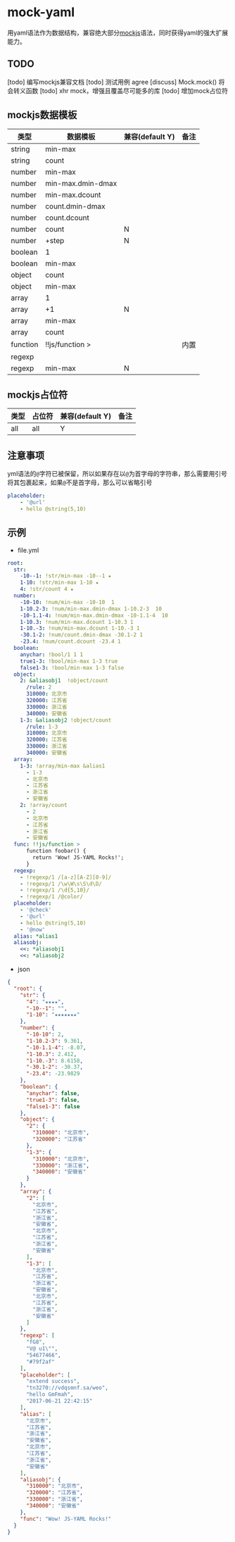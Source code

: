# mock-yaml
用yaml语法作为数据结构，兼容绝大部分[mockjs](https://github.com/nuysoft/Mock)语法，同时获得yaml的强大扩展能力。

## TODO
[todo] 编写mockjs兼容文档
[todo] 测试用例
agree [discuss] Mock.mock() 将会转义函数
[todo] xhr mock，增强且覆盖尽可能多的库
[todo] 增加mock占位符

## mockjs数据模板
|类型              | 数据模板            | 兼容(default Y)   | 备注  |
|------------------|---------------------|-------------|-------|
|string            | min-max             |            |       |
|string            | count               |            |       |
|number            | min-max             |            |       |
|number            | min-max.dmin-dmax   |            |       |
|number            | min-max.dcount      |            |       |
|number            | count.dmin-dmax     |            |       |
|number            | count.dcount        |            |       |
|number            | count               |  N          |      |
|number            | +step               |  N          |       |
|boolean           | 1                   |            |       |
|boolean           | min-max             |            |       |
|object            | count               |            |       |
|object            | min-max             |            |       |
|array             | 1                   |            |       |
|array             | +1                  |  N         |       |
|array             | min-max             |            |       |
|array             | count               |            |       |
|function          | !!js/function >     |            |  内置 |
|regexp            |                     |            |       |
|regexp            | min-max             |  N         |       |

## mockjs占位符
|类型              | 占位符            | 兼容(default Y) | 备注  |
|------------------|-------------------|------------|-------|
|all               | all               |   Y        |       |

## 注意事项
yml语法的`@`字符已被保留，所以如果存在以`@`为首字母的字符串，那么需要用引号将其包裹起来，如果`@`不是首字母，那么可以省略引号
``` yaml
placeholder: 
    - '@url'
    - hello @string(5,10)
```

## 示例
* file.yml
```yaml
root: 
  str:
    -10--1: !str/min-max -10--1 ★
    1-10: !str/min-max 1-10 ★
    4: !str/count 4 ★
  number:
    -10-10: !num/min-max -10-10  1
    1-10.2-3: !num/min-max.dmin-dmax 1-10.2-3  10
    -10-1.1-4: !num/min-max.dmin-dmax -10-1.1-4  10
    1-10.3: !num/min-max.dcount 1-10.3 1
    1-10.-3: !num/min-max.dcount 1-10.-3 1
    -30.1-2: !num/count.dmin-dmax -30.1-2 1
    -23.4: !num/count.dcount -23.4 1
  boolean:
    anychar: !bool/1 1 1
    true1-3: !bool/min-max 1-3 true
    false1-3: !bool/min-max 1-3 false
  object:
    2: &aliasobj1  !object/count
      /rule: 2
      310000: 北京市
      320000: 江苏省
      330000: 浙江省
      340000: 安徽省
    1-3: &aliasobj2 !object/count
      /rule: 1-3
      310000: 北京市
      320000: 江苏省
      330000: 浙江省
      340000: 安徽省
  array:
    1-3: !array/min-max &alias1
      - 1-3
      - 北京市
      - 江苏省
      - 浙江省
      - 安徽省
    2: !array/count 
      - 2
      - 北京市
      - 江苏省
      - 浙江省
      - 安徽省
  func: !!js/function >
      function foobar() {
        return 'Wow! JS-YAML Rocks!';
      }
  regexp: 
    - !regexp/1 /[a-z][A-Z][0-9]/
    - !regexp/1 /\w\W\s\S\d\D/
    - !regexp/1 /\d{5,10}/
    - !regexp/1 /@color/
  placeholder:
    - '@check' 
    - '@url'
    - hello @string(5,10)
    - '@now'
  alias: *alias1
  aliasobj: 
    <<: *aliasobj1
    <<: *aliasobj2
```

* json
```json
{
  "root": {
    "str": {
      "4": "★★★★",
      "-10--1": "",
      "1-10": "★★★★★★★"
    },
    "number": {
      "-10-10": 2,
      "1-10.2-3": 9.361,
      "-10-1.1-4": -8.07,
      "1-10.3": 2.412,
      "1-10.-3": 8.6158,
      "-30.1-2": -30.37,
      "-23.4": -23.9829
    },
    "boolean": {
      "anychar": false,
      "true1-3": false,
      "false1-3": false
    },
    "object": {
      "2": {
        "310000": "北京市",
        "320000": "江苏省"
      },
      "1-3": {
        "310000": "北京市",
        "330000": "浙江省",
        "340000": "安徽省"
      }
    },
    "array": {
      "2": [
        "北京市",
        "江苏省",
        "浙江省",
        "安徽省",
        "北京市",
        "江苏省",
        "浙江省",
        "安徽省"
      ],
      "1-3": [
        "北京市",
        "江苏省",
        "浙江省",
        "安徽省",
        "北京市",
        "江苏省",
        "浙江省",
        "安徽省"
      ]
    },
    "regexp": [
      "fG8",
      "V@ u1\"",
      "54677466",
      "#79f2af"
    ],
    "placeholder": [
      "extend success",
      "tn3270://vdqsmnf.sa/weo",
      "hello GmFmah",
      "2017-06-21 22:42:15"
    ],
    "alias": [
      "北京市",
      "江苏省",
      "浙江省",
      "安徽省",
      "北京市",
      "江苏省",
      "浙江省",
      "安徽省"
    ],
    "aliasobj": {
      "310000": "北京市",
      "320000": "江苏省",
      "330000": "浙江省",
      "340000": "安徽省"
    },
    "func": "Wow! JS-YAML Rocks!"
  }
}

```
